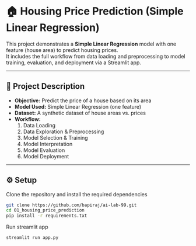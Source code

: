 # 🏠 Housing Price Prediction (Simple Linear Regression)

This project demonstrates a **Simple Linear Regression** model with one feature (house area) to predict housing prices.  
It includes the full workflow from data loading and preprocessing to model training, evaluation, and deployment via a Streamlit app.

---

## 📖 Project Description

- **Objective:** Predict the price of a house based on its area
- **Model Used:** Simple Linear Regression (one feature)
- **Dataset:** A synthetic dataset of house areas vs. prices
- **Workflow:**  
  1. Data Loading
  2. Data Exploration & Preprocessing
  3. Model Selection & Training
  4. Model Interpretation
  5. Model Evaluation
  6. Model Deployment
---

## ⚙️ Setup

Clone the repository and install the required dependencies

```bash
git clone https://github.com/bapiraj/ai-lab-99.git
cd 01_housing_price_prediction
pip install -r requirements.txt
```

Run streamlit app

```bash
streamlit run app.py
```
